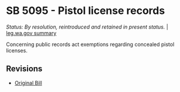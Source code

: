 # SB 5095 - Pistol license records
*Status: By resolution, reintroduced and retained in present status.* | [leg.wa.gov summary](https://app.leg.wa.gov/billsummary?BillNumber=5095&Year=2021)

Concerning public records act exemptions regarding concealed pistol licenses.

## Revisions
* [Original Bill](1/)